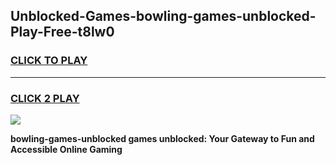 
## Unblocked-Games-bowling-games-unblocked-Play-Free-t8lw0
<h3>
<a href="https://premium76.site?title=bowling-games-unblocked&ref=23A">CLICK TO PLAY</a></h3>
<hr>

<h3>
<a href="https://premium76.site?title=bowling-games-unblocked&ref=23A">CLICK 2 PLAY</a>
  
</h3>

<a href="https://premium76.site?title=bowling-games-unblocked&ref=23A"><img src="https://clearcache.store/games.png"></a>


**bowling-games-unblocked games unblocked: Your Gateway to Fun and Accessible Online Gaming**
